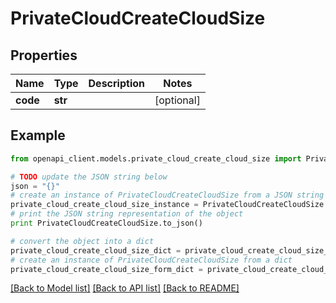 # PrivateCloudCreateCloudSize


## Properties
Name | Type | Description | Notes
------------ | ------------- | ------------- | -------------
**code** | **str** |  | [optional] 

## Example

```python
from openapi_client.models.private_cloud_create_cloud_size import PrivateCloudCreateCloudSize

# TODO update the JSON string below
json = "{}"
# create an instance of PrivateCloudCreateCloudSize from a JSON string
private_cloud_create_cloud_size_instance = PrivateCloudCreateCloudSize.from_json(json)
# print the JSON string representation of the object
print PrivateCloudCreateCloudSize.to_json()

# convert the object into a dict
private_cloud_create_cloud_size_dict = private_cloud_create_cloud_size_instance.to_dict()
# create an instance of PrivateCloudCreateCloudSize from a dict
private_cloud_create_cloud_size_form_dict = private_cloud_create_cloud_size.from_dict(private_cloud_create_cloud_size_dict)
```
[[Back to Model list]](../README.md#documentation-for-models) [[Back to API list]](../README.md#documentation-for-api-endpoints) [[Back to README]](../README.md)


